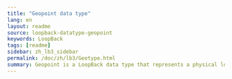 ```yaml
---
title: "Geopoint data type"
lang: en
layout: readme
source: loopback-datatype-geopoint
keywords: LoopBack
tags: [readme]
sidebar: zh_lb3_sidebar
permalink: /doc/zh/lb3/Geotype.html
summary: Geopoint is a LoopBack data type that represents a physical location.
---
```

